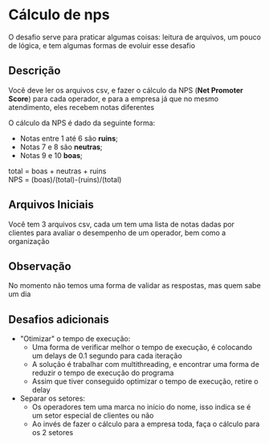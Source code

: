 # Cálculo de nps

O desafio serve para praticar algumas coisas: leitura de arquivos,  um pouco de lógica, e tem algumas formas de evoluir esse desafio

## Descrição

Você deve ler os arquivos csv, e fazer o cálculo da NPS (**Net Promoter Score**) para cada operador, e para a empresa já que no mesmo atendimento, eles recebem notas diferentes

O cálculo da NPS é dado da seguinte forma:
* Notas entre 1 até 6 são **ruins**;
* Notas 7 e 8 são **neutras**;
* Notas 9 e 10 **boas**;

total = boas + neutras + ruins
<br>
NPS = (boas)/(total)-(ruins)/(total)

## Arquivos Iniciais

Você tem 3 arquivos csv, cada um tem uma lista de notas dadas por clientes para avaliar o desempenho de um operador, bem como a organização

## Observação

No momento não temos uma forma de validar as respostas, mas quem sabe um dia

## Desafios adicionais

* "Otimizar" o tempo de execução:
  * Uma forma de verificar melhor o tempo de execução, é colocando um delays de 0.1 segundo para cada iteração
  * A solução é trabalhar com multithreading, e encontrar uma forma de reduzir o tempo de execução do programa
  * Assim que tiver conseguido optimizar o tempo de execução, retire o delay
* Separar os setores:
  * Os operadores tem uma marca no início do nome, isso indica se é um setor especial de clientes ou não
  * Ao invés de fazer o cálculo para a empresa toda, faça o cálculo para os 2 setores
